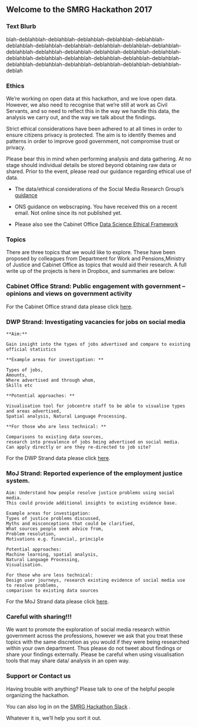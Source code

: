 ## Welcome to the SMRG Hackathon 2017 






### Text Blurb



blah-deblahblah-deblahblah-deblahblah-deblahblah-deblahblah-deblahblah-deblahblah-deblahblah-deblahblah-deblahblah-deblahblah-deblahblah-deblahblah-deblahblah-deblahblah-deblahblah-deblahblah-deblahblah-deblahblah-deblahblah-deblahblah-deblahblah-deblahblah-deblahblah-deblahblah-deblahblah-deblahblah-deblahblah-deblahblah-deblah




### Ethics




We’re working on open data at this hackathon, and we love open data. However, we also need to recognise that we’re still at work as Civil Servants, and so need to reflect this in the way we handle this data, the analysis we carry out, and the way we talk about the findings. 

Strict ethical considerations have been adhered to at all times in order to ensure citizens privacy is protected. The aim is to identify themes and patterns in order to improve good government, not compromise trust or privacy. 

Please bear this in mind when performing analysis and data gathering. At no stage should individual details be stored beyond obtaining raw data or shared. Prior to the event, please read our guidance regarding ethical use of data. 

- The data/ethical considerations of the Social Media Research Group’s [guidance](https://www.dropbox.com/s/qohe9y6z7wlwh5e/GSR_Social_Media_Research_Guidance_-_Using_social_media_for_social_research.pdf?dl=0) 

- ONS guidance on webscraping.  You have received this on a recent email. Not online since its not published yet.

- Please also see the Cabinet Office [Data Science Ethical Framework](https://data.blog.gov.uk/wp-content/uploads/sites/164/2015/12/Data-science-ethics-short-for-blog-1.pdf)



### Topics

There are three topics that we would like to explore. These have been proposed by colleagues from Department 
for Work and Pensions,Ministry of Justice and Cabinet Office as topics that would aid their research. 
A full write up of the projects is here in Dropbox, and summaries are below:


### Cabinet Office Strand: Public engagement with government – opinions and views on government activity













For the Cabinet Office strand data please click [here](https://www.dropbox.com/sh/01rzzniq3ocedq5/AADscQEQqDwe2ZKKVhJGgX_Na?dl=0).


### DWP Strand:  Investigating vacancies for jobs on social media

           
           
    **Aim:** 
           
    Gain insight into the types of jobs advertised and compare to existing 
    official statistics
    
    **Example areas for investigation: **
    
    Types of jobs, 
    Amounts, 
    Where advertised and through whom,
    Skills etc
           
    **Potential approaches: **
           
    Visualisation tool for jobcentre staff to be able to visualise types 
    and areas advertised,
    Spatial analysis, Natural Language Processing. 
           
    **For those who are less technical: **
           
    Comparisons to existing data sources, 
    research into prevalence of jobs being advertised on social media.
    Can apply directly or are they re-directed to job site?



For the DWP Strand data please click [here](https://www.dropbox.com/sh/98ahbix8b71qexf/AACCQICIYyNmgVbTRTfbWPDLa?dl=0).


### MoJ Strand: Reported experience of the employment justice system.

    Aim: Understand how people resolve justice problems using social media. 
    This could provide additional insights to existing evidence base.
    
    Example areas for investigation: 
    Types of justice problems discussed, 
    Myths and misconceptions that could be clarified,
    What sources people seek advice from, 
    Problem resolution, 
    Motivations e.g. financial, principle
    
    Potential approaches: 
    Machine learning, spatial analysis, 
    Natural Language Processing, 
    Visualisation. 
    
    For those who are less technical: 
    Design user journeys, research existing evidence of social media use
    to resolve problems, 
    comparison to existing data sources


For the MoJ Strand data please click [here](https://www.dropbox.com/sh/vq0tyhkb3qsp1mt/AACxMyOgm6v8JS0tDpoUmlYKa?dl=0).


### Careful with sharing!!!

We want to promote the exploration of social media research within government across the professions, however we ask that you treat these topics with the same discretion as you would if they were being researched within your own department. Thus please do not tweet about findings or share your findings externally. Please be careful when using visualisation tools that may share data/ analysis in an open way.



### Support or Contact us
Having trouble with anything? Please talk to one of the helpful people organizing the hackathon.

You can also log in on the [SMRG Hackathon Slack](https://gsrhackathon.slack.com) .    

Whatever it is, we’ll help you sort it out.
